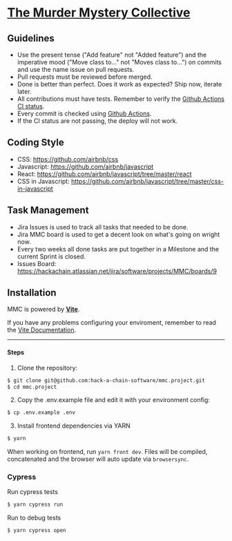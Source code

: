 [The Murder Mystery Collective](https://www.playmmc.io/)
==========

## Guidelines
* Use the present tense ("Add feature" not "Added feature") and the imperative mood ("Move class to..." not "Moves class to...") on commits and use the name issue on pull requests.
* Pull requests must be reviewed before merged.
* Done is better than perfect. Does it work as expected? Ship now, iterate later.
* All contributions must have tests. Remember to verify the [Github Actions CI status](https://github.com/hack-a-chain-software/mmc.project/actions/workflows/CI.yml).
* Every commit is checked using [Github Actions](https://github.com/hack-a-chain-software/mmc.project/actions).
* If the CI status are not passing, the deploy will not work.

## Coding Style

- CSS: https://github.com/airbnb/css
- Javascript: https://github.com/airbnb/javascript
- React: https://github.com/airbnb/javascript/tree/master/react
- CSS in Javascript: https://github.com/airbnb/javascript/tree/master/css-in-javascript

## Task Management
* Jira Issues is used to track all tasks that needed to be done.
* Jira MMC board is used to get a decent look on what's going on wright now.
* Every two weeks all done tasks are put together in a Milestone and the current Sprint is closed.
* Issues Board: https://hackachain.atlassian.net/jira/software/projects/MMC/boards/9

## Installation

MMC is powered by [**Vite**](https://vitejs.dev/).

If you have any problems configuring your enviroment, remember to read the [Vite Documentation](https://vitejs.dev/).

-----------------

#### Steps

1) Clone the repository:
```bash
$ git clone git@github.com:hack-a-chain-software/mmc.project.git
$ cd mmc.project
```

2) Copy the .env.example file and edit it with your environment config:
```bash
$ cp .env.example .env
```

3) Install frontend dependencies via YARN
```bash
$ yarn
```

When working on frontend, run `yarn front dev`. Files will be compiled, concatenated and the browser will auto update via `browsersync`.

### Cypress

Run cypress tests
```bash
$ yarn cypress run
```

Run to debug tests
```bash
$ yarn cypress open
```

